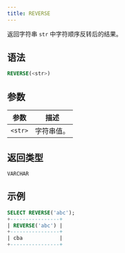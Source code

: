 ```yaml
---
title: REVERSE
---
```


返回字符串 `str` 中字符顺序反转后的结果。

## 语法

```sql
REVERSE(<str>)
```

## 参数

| 参数      | 描述         |
|-----------|--------------|
| `<str>`   | 字符串值。   |

## 返回类型

`VARCHAR`

## 示例

```sql
SELECT REVERSE('abc');
+----------------+
| REVERSE('abc') |
+----------------+
| cba            |
+----------------+
```